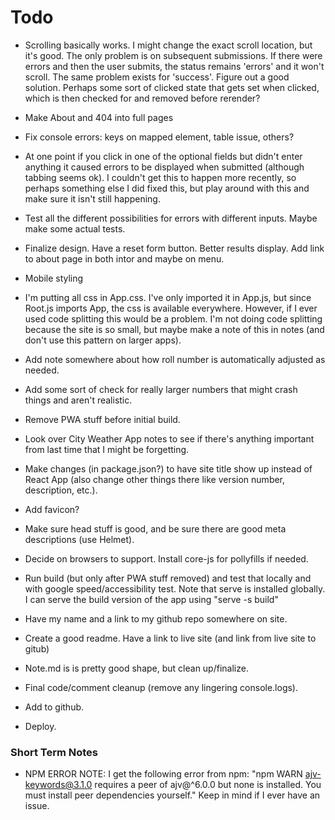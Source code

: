 # Todo

- Scrolling basically works. I might change the exact scroll location, but it's good. The only problem is on subsequent submissions. If there were errors and then the user submits, the status remains 'errors' and it won't scroll. The same problem exists for 'success'. Figure out a good solution. Perhaps some sort of clicked state that gets set when clicked, which is then checked for and removed before rerender?

- Make About and 404 into full pages
- Fix console errors: keys on mapped element, table issue, others?
- At one point if you click in one of the optional fields but didn't enter anything it caused errors to be displayed when submitted (although tabbing seems ok). I couldn't get this to happen more recently, so perhaps something else I did fixed this, but play around with this and make sure it isn't still happening.
- Test all the different possibilities for errors with different inputs. Maybe make some actual tests.
- Finalize design. Have a reset form button. Better results display. Add link to about page in both intor and maybe on menu.
- Mobile styling
- I'm putting all css in App.css. I've only imported it in App.js, but since Root.js imports App, the css is available everywhere. However, if I ever used code splitting this would be a problem. I'm not doing code splitting because the site is so small, but maybe make a note of this in notes (and don't use this pattern on larger apps).
- Add note somewhere about how roll number is automatically adjusted as needed.
- Add some sort of check for really larger numbers that might crash things and aren't realistic.
- Remove PWA stuff before initial build.
- Look over City Weather App notes to see if there's anything important from last time that I might be forgetting.
- Make changes (in package.json?) to have site title show up instead of React App (also change other things there like version number, description, etc.).
- Add favicon?
- Make sure head stuff is good, and be sure there are good meta descriptions (use Helmet).
- Decide on browsers to support. Install core-js for pollyfills if needed.
- Run build (but only after PWA stuff removed) and test that locally and with google speed/accessibility test. Note that serve is installed globally. I can serve the build version of the app using "serve -s build"
- Have my name and a link to my github repo somewhere on site.
- Create a good readme. Have a link to live site (and link from live site to gitub)
- Note.md is is pretty good shape, but clean up/finalize.
- Final code/comment cleanup (remove any lingering console.logs).
- Add to github.
- Deploy.



### Short Term Notes

- NPM ERROR NOTE: I get the following error from npm: "npm WARN ajv-keywords@3.1.0 requires a peer of ajv@^6.0.0 but none is installed. You must install peer dependencies yourself." Keep in mind if I ever have an issue.
